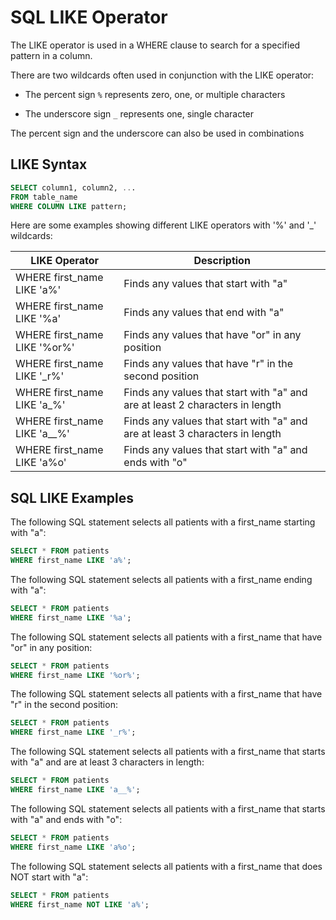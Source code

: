 # SQL LIKE Operator

The LIKE operator is used in a WHERE clause to search for a specified pattern in a column.

There are two wildcards often used in conjunction with the LIKE operator:

- The percent sign `%` represents zero, one, or multiple characters

- The underscore sign `_` represents one, single character

The percent sign and the underscore can also be used in combinations

## LIKE Syntax

```sql
SELECT column1, column2, ...
FROM table_name
WHERE COLUMN LIKE pattern;
```

Here are some examples showing different LIKE operators with '%' and '_' wildcards:

|LIKE Operator|	Description|
|-|-|
|WHERE first_name LIKE 'a%'	|Finds any values that start with "a"|
|WHERE first_name LIKE '%a'	|Finds any values that end with "a"|
|WHERE first_name LIKE '%or%'	|Finds any values that have "or" in any position|
|WHERE first_name LIKE '_r%'	|Finds any values that have "r" in the second position|
|WHERE first_name LIKE 'a_%'	|Finds any values that start with "a" and are at least 2 characters in length|
|WHERE first_name LIKE 'a__%'	|Finds any values that start with "a" and are at least 3 characters in length|
|WHERE first_name LIKE 'a%o'	|Finds any values that start with "a" and ends with "o"|

## SQL LIKE Examples

The following SQL statement selects all patients with a first_name starting with "a":

```sql
SELECT * FROM patients
WHERE first_name LIKE 'a%';
```

The following SQL statement selects all patients with a first_name ending with "a":

```sql
SELECT * FROM patients
WHERE first_name LIKE '%a';
```

The following SQL statement selects all patients with a first_name that have "or" in any position:

```sql
SELECT * FROM patients
WHERE first_name LIKE '%or%';
```

The following SQL statement selects all patients with a first_name that have "r" in the second position:

```sql
SELECT * FROM patients
WHERE first_name LIKE '_r%';
```

The following SQL statement selects all patients with a first_name that starts with "a" and are at least 3 characters in length:

```sql
SELECT * FROM patients
WHERE first_name LIKE 'a__%';
```

The following SQL statement selects all patients with a first_name that starts with "a" and ends with "o":

```sql
SELECT * FROM patients
WHERE first_name LIKE 'a%o';
```

The following SQL statement selects all patients with a first_name that does NOT start with "a":

```sql
SELECT * FROM patients
WHERE first_name NOT LIKE 'a%';
```